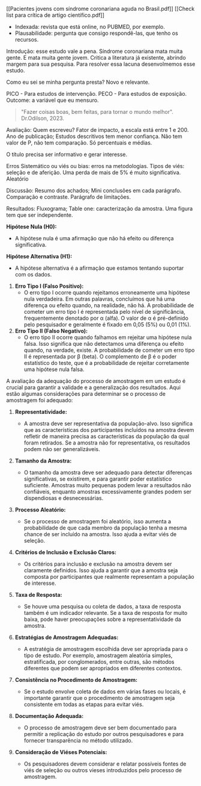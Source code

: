 [[Pacientes jovens com síndrome coronariana aguda no Brasil.pdf]]
[[Check list para crítica de artigo científico.pdf]]

* Indexada: revista que está online, no PUBMED, por exemplo. 
* Plausabilidade: pergunta que consigo respondê-las, que tenho os recursos. 

Introdução: esse estudo vale a pena.
Síndrome coronariana mata muita gente. E mata muita gente jovem. Critica a literatura já existente, abrindo margem para sua pesquisa. Para resolver essa lacuna desenvolmemos esse estudo. 

Como eu sei se minha pergunta presta? 
Novo e relevante. 

PICO - Para estudos de intervenção. 
PECO - Para estudos de exposição.
Outcome: a variável que eu mensuro. 

>"Fazer coisas boas, bem feitas, para tornar o mundo melhor". Dr.Odilson, 2023. 



Avaliação: 
Quem escreveu? 
Fator de impacto, a escala está entre 1 e 200. 
Ano de publicação; 
Estudos descritivos tem menor confiança. 
	Não tem valor de P, não tem comparação. Só percentuais e médias. 

O título precisa ser informativo e gerar interesse. 


Erros 
	Sistemático ou viés ou bias: erros na metodologias. Tipos de viés: seleção e de aferição. 
		Uma perda de mais de 5% é muito significativa. 
	Aleatório 

Discussão: 
Resumo dos achados; Mini conclusões em cada parágrafo. Comparação e contraste. Parágrafo de limitações. 

Resultados: 
	Fluxograma; 
	Table one: caracterização da amostra. 
	Uma figura tem que ser independente. 

**Hipótese Nula (H0):**
- A hipótese nula é uma afirmação que não há efeito ou diferença significativa.

**Hipótese Alternativa (H1):**
- A hipótese alternativa é a afirmação que estamos tentando suportar com os dados.

1. **Erro Tipo I (Falso Positivo):**
    - O erro tipo I ocorre quando rejeitamos erroneamente uma hipótese nula verdadeira. Em outras palavras, concluímos que há uma diferença ou efeito quando, na realidade, não há. A probabilidade de cometer um erro tipo I é representada pelo nível de significância, frequentemente denotado por α (alfa). O valor de α é pré-definido pelo pesquisador e geralmente é fixado em 0,05 (5%) ou 0,01 (1%).
2. **Erro Tipo II (Falso Negativo):**
    - O erro tipo II ocorre quando falhamos em rejeitar uma hipótese nula falsa. Isso significa que não detectamos uma diferença ou efeito quando, na verdade, existe. A probabilidade de cometer um erro tipo II é representada por β (beta). O complemento de β é o poder estatístico do teste, que é a probabilidade de rejeitar corretamente uma hipótese nula falsa.

  
A avaliação da adequação do processo de amostragem em um estudo é crucial para garantir a validade e a generalização dos resultados. Aqui estão algumas considerações para determinar se o processo de amostragem foi adequado:

1. **Representatividade:**
    
    - A amostra deve ser representativa da população-alvo. Isso significa que as características dos participantes incluídos na amostra devem refletir de maneira precisa as características da população da qual foram retirados. Se a amostra não for representativa, os resultados podem não ser generalizáveis.
2. **Tamanho da Amostra:**
    
    - O tamanho da amostra deve ser adequado para detectar diferenças significativas, se existirem, e para garantir poder estatístico suficiente. Amostras muito pequenas podem levar a resultados não confiáveis, enquanto amostras excessivamente grandes podem ser dispendiosas e desnecessárias.
3. **Processo Aleatório:**
    - Se o processo de amostragem foi aleatório, isso aumenta a probabilidade de que cada membro da população tenha a mesma chance de ser incluído na amostra. Isso ajuda a evitar viés de seleção.
4. **Critérios de Inclusão e Exclusão Claros:**
    - Os critérios para inclusão e exclusão na amostra devem ser claramente definidos. Isso ajuda a garantir que a amostra seja composta por participantes que realmente representam a população de interesse.
5. **Taxa de Resposta:**
    - Se houve uma pesquisa ou coleta de dados, a taxa de resposta também é um indicador relevante. Se a taxa de resposta for muito baixa, pode haver preocupações sobre a representatividade da amostra.
6. **Estratégias de Amostragem Adequadas:**
    - A estratégia de amostragem escolhida deve ser apropriada para o tipo de estudo. Por exemplo, amostragem aleatória simples, estratificada, por conglomerados, entre outras, são métodos diferentes que podem ser apropriados em diferentes contextos.
7. **Consistência no Procedimento de Amostragem:**
    - Se o estudo envolve coleta de dados em várias fases ou locais, é importante garantir que o procedimento de amostragem seja consistente em todas as etapas para evitar viés.
8. **Documentação Adequada:**
    - O processo de amostragem deve ser bem documentado para permitir a replicação do estudo por outros pesquisadores e para fornecer transparência no método utilizado.
9. **Consideração de Viéses Potenciais:**
    - Os pesquisadores devem considerar e relatar possíveis fontes de viés de seleção ou outros vieses introduzidos pelo processo de amostragem.